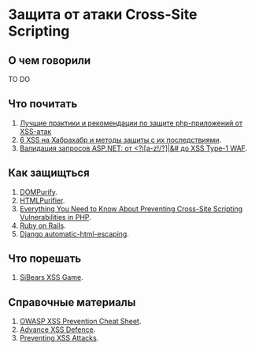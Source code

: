 # Защита от атаки Cross-Site Scripting

## О чем говорили
TO DO

## Что почитать
1. [Лучшие практики и рекомендации по защите php-приложений от XSS-атак](https://habrahabr.ru/company/pentestit/blog/211494/)
2. [6 XSS на Хабрахабр и методы защиты с их последствиями](https://habrahabr.ru/company/dsec/blog/195320/).
3. [Валидация запросов ASP.NET: от <?i[a-z!/\?]|&# до XSS Type-1 WAF](https://habrahabr.ru/company/pt/blog/178357/).

## Как защищться
1. [DOMPurify](https://github.com/cure53/DOMPurify/).
2. [HTMLPurifier](http://htmlpurifier.org/).
3. [Everything You Need to Know About Preventing Cross-Site Scripting Vulnerabilities in PHP](https://paragonie.com/blog/2015/06/preventing-xss-vulnerabilities-in-php-everything-you-need-know).
4. [Ruby on Rails](http://guides.rubyonrails.org/security.html#cross-site-scripting-xss).
5. [Django automatic-html-escaping](https://docs.djangoproject.com/en/1.10/ref/templates/language/#automatic-html-escaping).

## Что порешать
1. [SiBears XSS Game](http://school.sibears.ru/xss).

## Справочные материалы
1. [OWASP XSS Prevention Cheat Sheet](https://www.owasp.org/index.php/XSS_(Cross_Site_Scripting)_Prevention_Cheat_Sheet).
2. [Advance XSS Defence](https://handouts.secappdev.org/handouts/2014/Jim%20Manico/SecAppDev%202014%20XSS%20Defense.pdf).
3. [Preventing XSS Attacks](http://www.acunetix.com/blog/articles/preventing-xss-attacks/).
